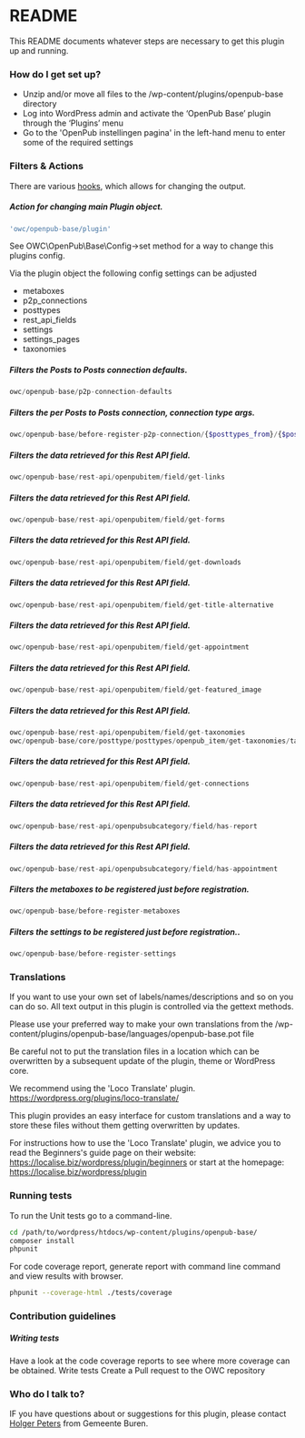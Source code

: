 # README #

This README documents whatever steps are necessary to get this plugin up and running.

### How do I get set up? ###
     
* Unzip and/or move all files to the /wp-content/plugins/openpub-base directory
* Log into WordPress admin and activate the ‘OpenPub Base’ plugin through the ‘Plugins’ menu
* Go to the 'OpenPub instellingen pagina' in the left-hand menu to enter some of the required settings

### Filters & Actions

There are various [hooks](https://codex.wordpress.org/Plugin_API/Hooks), which allows for changing the output.

##### Action for changing main Plugin object.
```php
'owc/openpub-base/plugin'
```

See OWC\OpenPub\Base\Config->set method for a way to change this plugins config.

Via the plugin object the following config settings can be adjusted
- metaboxes
- p2p_connections
- posttypes
- rest_api_fields
- settings
- settings_pages
- taxonomies

##### Filters the Posts to Posts connection defaults.
```php
owc/openpub-base/p2p-connection-defaults
```

##### Filters the per Posts to Posts connection, connection type args.
```php
owc/openpub-base/before-register-p2p-connection/{$posttypes_from}/{$posttypes_to]}
```

##### Filters the data retrieved for this Rest API field.
```php
owc/openpub-base/rest-api/openpubitem/field/get-links
```

##### Filters the data retrieved for this Rest API field.
```php
owc/openpub-base/rest-api/openpubitem/field/get-forms
```

##### Filters the data retrieved for this Rest API field.
```php
owc/openpub-base/rest-api/openpubitem/field/get-downloads
```

##### Filters the data retrieved for this Rest API field.
```php
owc/openpub-base/rest-api/openpubitem/field/get-title-alternative
```

##### Filters the data retrieved for this Rest API field.
```php
owc/openpub-base/rest-api/openpubitem/field/get-appointment
```

##### Filters the data retrieved for this Rest API field.
```php
owc/openpub-base/rest-api/openpubitem/field/get-featured_image
```

##### Filters the data retrieved for this Rest API field.
```php
owc/openpub-base/rest-api/openpubitem/field/get-taxonomies
owc/openpub-base/core/posttype/posttypes/openpub_item/get-taxonomies/taxonomy-ids
```

##### Filters the data retrieved for this Rest API field.
```php
owc/openpub-base/rest-api/openpubitem/field/get-connections
```

##### Filters the data retrieved for this Rest API field.
```php
owc/openpub-base/rest-api/openpubsubcategory/field/has-report
```

##### Filters the data retrieved for this Rest API field.
```php
owc/openpub-base/rest-api/openpubsubcategory/field/has-appointment
```

##### Filters the metaboxes to be registered just before registration.
```php
owc/openpub-base/before-register-metaboxes
```

##### Filters the settings to be registered just before registration..
```php
owc/openpub-base/before-register-settings
```

### Translations ###

If you want to use your own set of labels/names/descriptions and so on you can do so. 
All text output in this plugin is controlled via the gettext methods.

Please use your preferred way to make your own translations from the /wp-content/plugins/openpub-base/languages/openpub-base.pot file

Be careful not to put the translation files in a location which can be overwritten by a subsequent update of the plugin, theme or WordPress core.

We recommend using the 'Loco Translate' plugin. 
https://wordpress.org/plugins/loco-translate/

This plugin provides an easy interface for custom translations and a way to store these files without them getting overwritten by updates.

For instructions how to use the 'Loco Translate' plugin, we advice you to read the Beginners's guide page on their website: https://localise.biz/wordpress/plugin/beginners
or start at the homepage: https://localise.biz/wordpress/plugin

### Running tests ###
To run the Unit tests go to a command-line.
```bash
cd /path/to/wordpress/htdocs/wp-content/plugins/openpub-base/
composer install
phpunit
```

For code coverage report, generate report with command line command and view results with browser.
```bash
phpunit --coverage-html ./tests/coverage
```

### Contribution guidelines ###

##### Writing tests
Have a look at the code coverage reports to see where more coverage can be obtained. 
Write tests
Create a Pull request to the OWC repository

### Who do I talk to? ###

IF you have questions about or suggestions for this plugin, please contact <a href="mailto:hpeters@Buren.nl">Holger Peters</a> from Gemeente Buren.
